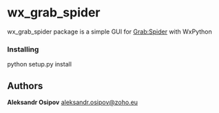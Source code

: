 # wx_grab_spider
wx_grab_spider package is a simple GUI for [Grab:Spider](https://github.com/lorien/grab) with WxPython

### Installing
python setup.py install

## Authors
**Aleksandr Osipov**
aleksandr.osipov@zoho.eu
